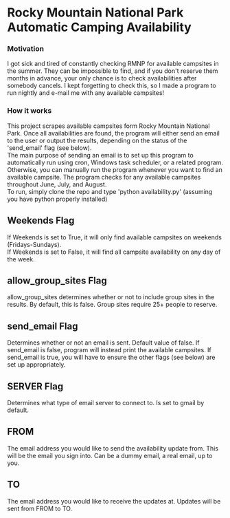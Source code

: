 # Rocky Mountain National Park Automatic Camping Availability
### Motivation
I got sick and tired of constantly checking RMNP for available campsites in the summer. They can be impossible to find, and if you don't reserve them months in advance, your only chance is to check availabilities after somebody cancels. I kept forgetting to check this, so I made a program to run nightly and e-mail me with any available campsites!

### How it works
This project scrapes available campsites form Rocky Mountain National Park. Once all availabilities are found, the program will either send an email to the user or output the results, depending on the status of the 'send_email' flag (see below).  
The main purpose of sending an email is to set up this program to automatically run using cron, Windows task scheduler, or a related program. Otherwise, you can manually run the program whenever you want to find an available campsite. The program checks for any available campsites throughout June, July, and August.  
To run, simply clone the repo and type 'python availability.py' (assuming you have python properly installed)


## Weekends Flag
If Weekends is set to True, it will only find available campsites on weekends (Fridays-Sundays).  
If Weekends is set to False, it will find all campsite availability on any day of the week.

## allow_group_sites Flag
allow_group_sites determines whether or not to include group sites in the results. By default, this is false. Group sites require 25+ people to reserve. 

## send_email Flag
Determines whether or not an email is sent. Default value of false. If send_email is false, program will instead print the available campsites. If send_email is true, you will have to ensure the other flags (see below) are set up appropriately.


## SERVER Flag
Determines what type of email server to connect to. Is set to gmail by default.  

## FROM
The email address you would like to send the availability update from. This will be the email you sign into. Can be a dummy email, a real email, up to you.  

## TO
The email address you would like to receive the updates at. Updates will be sent from FROM to TO.


